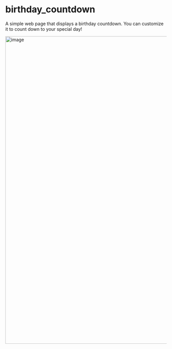 # birthday_countdown
A simple web page that displays a birthday countdown. You can customize it to count down to your special day!

<img width="960" alt="image" src="https://github.com/pratibha2001/birthday_countdown/assets/85070588/cc876bd8-039b-4b51-ad56-5dacbfa9eeef">
